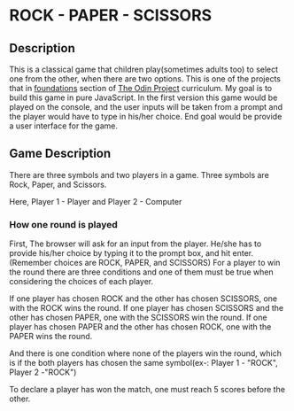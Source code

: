 # ROCK - PAPER - SCISSORS

## Description

This is a classical game that children play(sometimes adults too) to select one from the other, when there are two options. This is one of the projects that in [foundations](https://www.theodinproject.com/paths/foundations/courses/foundations) section of [The Odin Project](https://www.theodinproject.com/) curriculum. My goal is to build this game in pure JavaScript.
In the first version this game would be played on the console, and the user inputs will be taken from a prompt and the player would have to type in his/her choice. End goal would be provide a user interface for the game.

## Game Description

There are three symbols and two players in a game.
Three symbols are Rock, Paper, and Scissors.

Here, Player 1 - Player and Player 2 - Computer

### How one round is played

First, The browser will ask for an input from the player. He/she has to provide his/her choice by typing it to the prompt box, and hit enter. (Remember choices are ROCK, PAPER, and SCISSORS)
For a player to win the round there are three conditions and one of them must be true when considering the choices of each player.

If one player has chosen ROCK and the other has chosen SCISSORS, one with the ROCK wins the round.
If one player has chosen SCISSORS and the other has chosen PAPER, one with the SCISSORS win the round.
If one player has chosen PAPER and the other has chosen ROCK, one with the PAPER wins the round.

And there is one condition where none of the players win the round, which is if the both players has chosen the same symbol(ex-: Player 1 - "ROCK", Player 2 -"ROCK")

To declare a player has won the match, one must reach 5 scores before the other.
